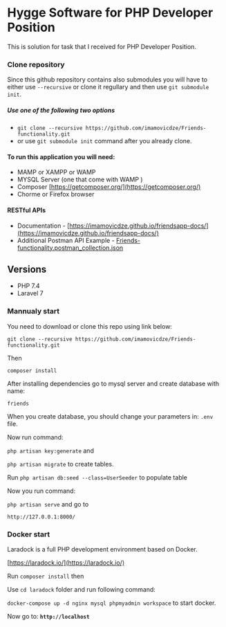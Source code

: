 # Hygge Software for PHP Developer Position 

This is solution for task that I received for PHP Developer Position.
### Clone repository
Since this github repository contains also submodules you will have to either use `--recursive` 
or clone it regullary and then use `git submodule init`. 

##### Use one of the following two options
- `git clone --recursive https://github.com/imamovicdze/Friends-functionality.git`
- or use `git submodule init` command after you already clone.

#### To run this application you will need:
- MAMP or XAMPP or WAMP
- MYSQL Server (one that come with WAMP ) 
- Composer [https://getcomposer.org/](https://getcomposer.org/)
- Chorme or Firefox browser

#### RESTful APIs
- Documentation - [https://imamovicdze.github.io/friendsapp-docs/](https://imamovicdze.github.io/friendsapp-docs/)
- Additional Postman API Example - [Friends-functionality.postman_collection.json](https://github.com/imamovicdze/Friends-functionality/blob/master/Friends-functionality.postman_collection.json)

## Versions
* PHP 7.4
* Laravel 7

### Mannualy start

You need to download or clone this repo using link below:

`git clone --recursive https://github.com/imamovicdze/Friends-functionality.git`

Then

`composer install`

After installing dependencies go to mysql server and create database with name:

`friends`

When you create database, you should change your parameters in: `.env` file.

Now run command:
 
`php artisan key:generate` and 
 
`php artisan migrate` to create tables.

Run `php artisan db:seed --class=UserSeeder` to populate table 

Now you run command: 

`php artisan serve` and go to 

`http://127.0.0.1:8000/`

### Docker start

Laradock is a full PHP development environment based on Docker.

[https://laradock.io/](https://laradock.io/)

Run `composer install` then

Use `cd laradock` folder and run following command:

`docker-compose up -d nginx mysql phpmyadmin workspace` to start docker.

Now go to: **`http://localhost`**

